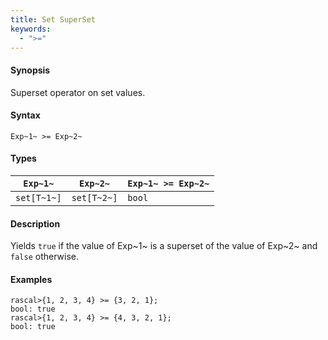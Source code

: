 ```yaml
---
title: Set SuperSet
keywords:
  - ">="
---
```


#### Synopsis

Superset operator on set values.

#### Syntax

`Exp~1~ >= Exp~2~`

#### Types


| `Exp~1~`    |  `Exp~2~`     | `Exp~1~ >= Exp~2~`   |
| --- | --- | --- |
| `set[T~1~]` |  `set[T~2~]`  | `bool`                 |


#### Description

Yields `true` if the value of Exp~1~ is a superset of the value of Exp~2~ and `false` otherwise.

#### Examples


```rascal-shell 
rascal>{1, 2, 3, 4} >= {3, 2, 1};
bool: true
rascal>{1, 2, 3, 4} >= {4, 3, 2, 1};
bool: true
```


